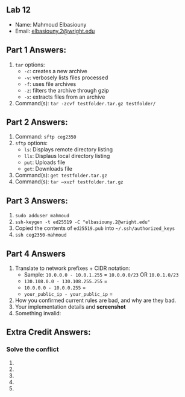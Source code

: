 ## Lab 12

- Name: Mahmoud Elbasiouny
- Email: elbasiouny.2@wright.edu

## Part 1 Answers:

1. `tar` options:
   - `-c`: creates a new archive
   - `-v`: verbosely lists files processed
   - `-f`: uses file archives
   - `-z`: filters the archive through gzip
   - `-x`: extracts files from an archive
2. Command(s): `tar -zcvf testfolder.tar.gz testfolder/`

## Part 2 Answers:

1. Command: `sftp ceg2350`
2. `sftp` options:
   - `ls`: Displays remote directory listing
   - `lls`: Displaus local directory listing
   - `put`: Uploads file
   - `get`: Downloads file
3. Command(s): `get testfolder.tar.gz`
4. Command(s): `tar –xvzf testfolder.tar.gz`

## Part 3 Answers:

1. `sudo adduser mahmoud`
2. `ssh-keygen -t ed25519 -C "elbasiouny.2@wright.edu"`
3. Copied the contents of `ed25519.pub` into `~/.ssh/authorized_keys`
4. `ssh ceg2350-mahmoud`

## Part 4 Answers

1. Translate to network prefixes + CIDR notation:
   - Sample: `10.0.0.0 - 10.0.1.255` = `10.0.0.0/23` OR `10.0.1.0/23`
   - `130.108.0.0 - 130.108.255.255` =
   - `10.0.0.0 - 10.0.0.255` =
   - `your_public_ip - your_public_ip` =
2. How you confirmed current rules are bad, and why are they bad.
3. Your implementation details and **screenshot**
4. Something invalid:

## Extra Credit Answers:

### Solve the conflict

1.
2.
3.
4.
5.
